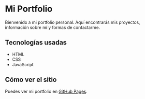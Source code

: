 # Mi Portfolio

Bienvenido a mi portfolio personal. Aquí encontrarás mis proyectos, información sobre mí y formas de contactarme.

## Tecnologías usadas
- HTML
- CSS
- JavaScript

## Cómo ver el sitio
Puedes ver mi portfolio en [GitHub Pages](hhttps://github.com/AlejandroFontesAlbeza/Portfolio).
